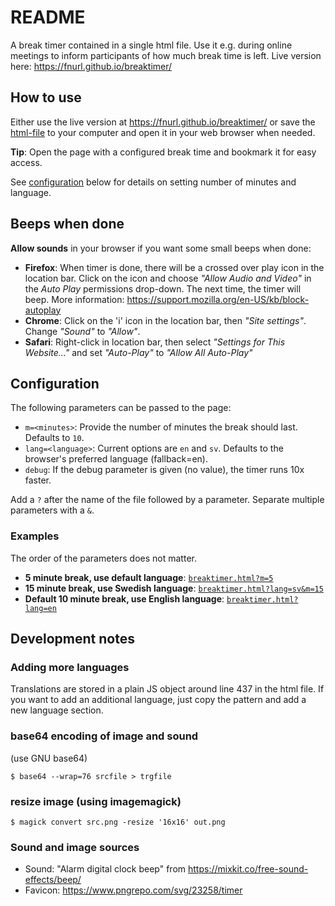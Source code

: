 # README

A break timer contained in a single html file. Use it e.g. during online
meetings to inform participants of how much break time is left. Live version
here: https://fnurl.github.io/breaktimer/


## How to use

Either use the live version at https://fnurl.github.io/breaktimer/ or save the
[html-file](https://raw.githubusercontent.com/fnurl/breaktimer/main/break.html)
to your computer and open it in your web browser when needed.

**Tip**: Open the page with a configured break time and bookmark it for easy
access.

See [configuration](#configuration) below for details on setting number of
minutes and language.


## Beeps when done

**Allow sounds** in your browser if you want some small beeps when done:

- **Firefox**: When timer is done, there will be a crossed over play icon in the
  location bar. Click on the icon and choose *"Allow Audio and Video"* in the
  *Auto Play* permissions drop-down. The next time, the timer will beep. More
  information: https://support.mozilla.org/en-US/kb/block-autoplay
- **Chrome**: Click on the 'i' icon in the location bar, then *"Site settings"*.
  Change *"Sound"* to *"Allow"*.
- **Safari**: Right-click in location bar, then select *"Settings for This
  Website..."* and set *"Auto-Play"* to *"Allow All Auto-Play"*


## Configuration

The following parameters can be passed to the page:

- `m=<minutes>`: Provide the number of minutes the break should last. Defaults
  to `10`.
- `lang=<language>`: Current options are `en` and `sv`. Defaults to the
  browser's preferred language (fallback=en).
- `debug`: If the debug parameter is given (no value), the timer runs 10x
  faster.

Add a `?` after the name of the file followed by a parameter. Separate multiple
parameters with a `&`.


### Examples

The order of the parameters does not matter.

- **5 minute break, use default language**: [`breaktimer.html?m=5`](https://fnurl.github.io/breaktimer/?m=5)
- **15 minute break, use Swedish language**: [`breaktimer.html?lang=sv&m=15`](https://fnurl.github.io/breaktimer/?lang=sv&m=15)
- **Default 10 minute break, use English language**: [`breaktimer.html?lang=en`](https://fnurl.github.io/breaktimer/?lang=en)


## Development notes


### Adding more languages

Translations are stored in a plain JS object around line 437 in the html file.
If you want to add an additional language, just copy the pattern and add a new
language section.


### base64 encoding of image and sound

(use GNU base64)

`$ base64 --wrap=76 srcfile > trgfile`


### resize image (using imagemagick)

`$ magick convert src.png -resize '16x16' out.png`


### Sound and image sources

- Sound: "Alarm digital clock beep" from https://mixkit.co/free-sound-effects/beep/
- Favicon: https://www.pngrepo.com/svg/23258/timer